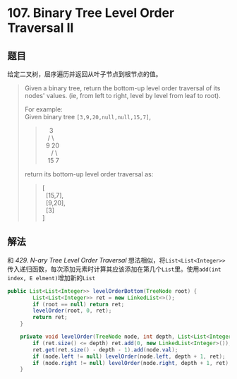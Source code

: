 # 107. Binary Tree Level Order Traversal II

## 题目

给定二叉树，层序遍历并返回从叶子节点到根节点的值。

>Given a binary tree, return the bottom-up level order traversal of its nodes' values. (ie, from left to right, level by level from leaf to root).
>
>For example:  
>Given binary tree `[3,9,20,null,null,15,7]`,
>
>>&nbsp;&nbsp;&nbsp;&nbsp;3  
>>&nbsp;&nbsp;&nbsp;/ \  
>>&nbsp;&nbsp;9  20  
>>&nbsp;&nbsp;&nbsp;&nbsp;&nbsp;/  \  
>>&nbsp;&nbsp;&nbsp;15   7  
>
>return its bottom-up level order traversal as:
>
>>[  
>>&nbsp;&nbsp;[15,7],  
>>&nbsp;&nbsp;[9,20],  
>>&nbsp;&nbsp;[3]  
>>]

## 解法

和 *429. N-ary Tree Level Order Traversal* 想法相似，将`List<List<Integer>>`传入递归函数，每次添加元素时计算其应该添加在第几个`List`里。使用`add(int index, E elment)`增加新的`List`

```java
public List<List<Integer>> levelOrderBottom(TreeNode root) {
        List<List<Integer>> ret = new LinkedList<>();
        if (root == null) return ret;
        levelOrder(root, 0, ret);
        return ret;
    }

    private void levelOrder(TreeNode node, int depth, List<List<Integer>> ret) {
        if (ret.size() <= depth) ret.add(0, new LinkedList<Integer>());
        ret.get(ret.size() - depth - 1).add(node.val);
        if (node.left != null) levelOrder(node.left, depth + 1, ret);
        if (node.right != null) levelOrder(node.right, depth + 1, ret);
    }
```
